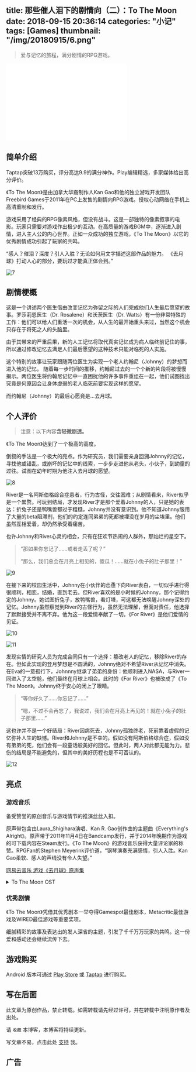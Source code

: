 title: 那些催人泪下的剧情向（二）：To The Moon
date: 2018-09-15 20:36:14
categories: "小记"
tags: [Games]
thumbnail: "/img/20180915/6.png"
---
>爱与记忆的旅程，满分剧情的RPG游戏。

<iframe frameborder="no" border="0" marginwidth="0" marginheight="0" width=330 height=210 src="//music.163.com/outchain/player?type=1&id=167078&auto=1&height=430"></iframe>

## 简单介绍

Taptap突破13万购买，评分高达9.9的满分神作。Play编辑精选，多家媒体给出高分评价。

《To The Moon》是由加拿大华裔制作人Kan Gao和他的独立游戏开发团队Freebird Games于2011年在PC上发售的剧情向RPG游戏。授权心动网络在手机上高清重制和发行。

游戏采用了经典的RPG像素风格，但没有战斗。这是一部独特的像素叙事的电影。玩家只需要对游戏作出极少的互动。在高质量的游戏BGM中，逐渐进入剧情，进入主人公的内心世界。正如一众成功的独立游戏，《To The Moon》以它的优秀剧情成功引起了玩家的共鸣。

“感人？催泪？深度？引人入胜？无论如何用文字描述这部作品的魅力。
《去月球》打动人心的部分，要玩过才能真正体会到。”

![7](/img/20180915/7.png)

## 剧情梗概

这是一个讲述两个医生借由改变记忆为弥留之际的人们完成他们人生最后愿望的故事。罗莎莉恩医生（Dr. Rosalene）和沃茨医生（Dr. Watts）有一份非常特殊的工作：他们可以给人们重活一次的机会，从人生的最开始重头来过，当然这个机会只存在于将死之人的头脑里。

由于其带来的严重后果，新的人工记忆将取代真实记忆成为病人临终前记住的事，所以通过修改记忆去满足人们最后愿望的这种技术只能对临死的人实施。

这个特别的故事让玩家跟随两位医生为实现一个老人约翰尼（Johnny）的梦想而进入他的记忆。 随着每一步时间的推移，约翰尼过去的一个个新的片段将被慢慢揭示。两位医生将约翰尼记忆中一直困扰他的许多事件重组在一起，他们试图找出究竟是何原因会让身体虚弱的老人临死前要实现这样的愿望。 

而约翰尼（Johnny）的最后心愿竟是…去月球。

## 个人评价
>注意：以下内容**含轻微剧透。**

《To The Moon》达到了一个极高的高度。

倒叙的手法是一个极大的亮点。作为研究员，我们需要亲身回溯Johnny的记忆，寻找他或错乱，或崩坏的记忆中的线索，一步步走进他从老头，小伙子，到幼童的过往。试图在幼年时期为他注入去月球的愿望。

![8](/img/20180915/8.png)

River是一名阿斯伯格综合症患者，行为古怪，交往困难；从剧情看来，River似乎是一个累赘。可玩到结局，才发现River才是那个爱着Johnny的人，只是她的表达：折兔子还是鸭嘴兽都过于粗糙，Johnny并没有意识到。他不知道Johnny服用了大量的beta阻滞剂，他们的约定连同弟弟的死都被埋没在岁月的尘埃里。他们虽然互相爱着，却仍然承受着痛苦。

也许Johnny和River心灵的相会，只有在狂欢节热闹的人群外，那灿烂的星空下。

>“那如果你忘记了……或者走丢了呢？”
>
>“那么，我们总会在月亮上相见的，傻瓜！……就在小兔子的肚子那里！”

![9](/img/20180915/9.png)

在接下来的校园生活中，Johnny在小伙伴的怂恿下向River表白，一切似乎进行得很顺利，相恋，结婚，直到老去。但River喜欢的是小时候的Johnny，那个记得约定的Johnny。她试图折兔子，放鸭嘴兽，看灯塔，可这都无法唤醒Johnny深处的记忆。Johnny虽然察觉到River的古怪行为，虽然无法理解，但面对责任，他选择了默默接受并不离不弃。他为这一段爱情奉献了一切。《For River》是他们爱情的见证。

![10](/img/20180915/10.png)

![11](/img/20180915/11.png)

发现实情的研究人员为完成合同只有一个选择：篡改老人的记忆，移除River的存在。但如此实现的登月梦想是不圆满的，Johnny绝对不希望River从记忆中消失。在Eva的一意孤行下，Johnnny继承了弟弟的身份：他顺利进入NASA，与River一同进入了太空舱，他们最终在月球上相会。此时的《For River》也被改成了《To The Moon》。Johnny终于安心的闭上了眼睛。

>“等你好久了……你忘记了……”
>
>“嗯，不过不会再忘了，我说过，我们会在月亮上再见的！就在小兔子的肚子那里……”

这也许并不是一个好结局：River因病死去，Johnny孤独终老，死前靠着虚假的记忆弥补人生的缺憾。River和Johnny是不幸的。假如没有阿斯伯格综合症，假如没有弟弟的死，他们会有一段童话般美好的回忆。但此时，两人对此都无能为力。悲伤的结局是不能避免的，但其中的美好历程也是不可否认的。

![12](/img/20180915/12.png)

## 亮点

### 游戏音乐
备受赞誉的原创音乐与游戏情节的推演丝丝入扣。

原声带包含由Laura_Shigihara演唱、Kan R. Gao创作曲的主题曲《Everything's Alright》。原声带于2011年11月4日在Bandcamp发行，并于2014年晚期作为游戏的可下载内容在Steam发行。《To The Moon》的游戏音乐获得大量评论家的称赞。RPGFan的Stephen Meyerink评价道，“钢琴演奏充满感情，引人入胜。Kan Gao柔软、感人的声线没有令人失望。”

[网易云音乐 游戏《去月球》原声集](https://music.163.com/#/album?id=167078)

<details><summary>To The Moon OST</summary>

1.	To The Moon - Main Theme		04:56
2.	Between a Squirrel and a Tree		01:18
3.	Spiral of Secrets		01:06
4.	For River - Piano (Sarah & Tommy's Version)		02:58
5.	Bestest Detectives in the World		01:15
6.	Too Bad So Sad		00:08
7.	Teddy		00:42
8.	Uncharted Realms		01:08
9.	Having Lived		01:21
10.	Moonwisher		02:10
11.	Born a Stranger		01:41
12.	For River - Piano (Johnny's Version)		01:39
13.	Lament of a Stranger		01:05
14.	Everything's Alright (Music Box)		00:40
15.	Moongazer		02:15
16.	Anya by the Stars		02:15
17.	Take Me Anywhere		00:59
18.	Warning (AKA best track ever)		00:09
19.	Beta-B		01:06
20.	World's Smallest Ferris Wheel		00:35
21.	Once Upon a Memory		02:25
22.	Once Upon a Memory (Piano)		01:35
23.	Laura Shigihara - Everything's Alright	由Laura_Shigihara演唱	03:25
24.	Everything's Alright (Reprise)		00:58
25.	Tomorrow		02:10
26.	Launch		01:57
27.	To the Moon - Piano (Ending Version)		05:15
28.	Eva's Ringtone		00:04
29.	Trailer Theme - Part 1		01:43
30.	Trailer Theme - Part 2 (feat. Laura Shigihara)	由Laura_Shigihara演唱	01:49
31.	Trailer Theme - Part 2 (Instrumental)		02:00
32.	For River - Holiday Edition		01:01
33.	Everything's Alright (Bonus Version)	由Laura_Shigihara演唱	03:42

</details>

### 优秀剧情

《To The Moon》凭借其优秀剧本一举夺得Gamespot最佳剧本，Metacritic最佳游戏及WIRED最佳游戏等重要奖项。

细腻精彩的故事及表达出的发人深省的主题，引发了千千万万玩家的共鸣。这一份爱和感动还会继续流传下去。

## 游戏购买
Android 版本可通过 [Play Store](https://play.google.com/store/apps/details?id=com.xd.tothemoon) 或 [Taptap](https://www.taptap.com/app/12547) 进行购买。

## 写在后面
此文章为原创作品，禁止转载。如需转载请先经过许可，并在转载中注明原作者及出处。

请 `收藏` 本博客，本博客将持续更新。

写文章不易，点击此处 [支持](https://ojhdt.club/donate) 我。


## 广告
<script async src="//pagead2.googlesyndication.com/pagead/js/adsbygoogle.js"></script>
<ins class="adsbygoogle"
     style="display:block; text-align:center;"
     data-ad-layout="in-article"
     data-ad-format="fluid"
     data-ad-client="ca-pub-1043177129475579"
     data-ad-slot="7254716173"></ins>
<script>
     (adsbygoogle = window.adsbygoogle || []).push({});
</script>